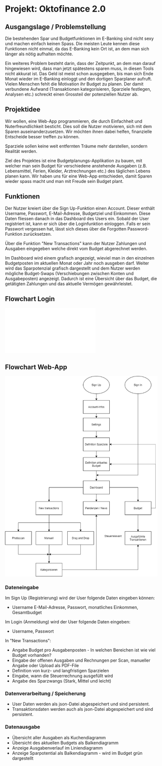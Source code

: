 # Projekt: Oktofinance 2.0
## Ausgangslage / Problemstellung
Die bestehenden Spar und Budgetfunktionen im E-Banking sind nicht sexy und machen einfach keinen Spass. Die meisten Leute kennen diese Funktionen nicht einmal, da das E-Banking kein Ort ist, an dem man sich länger als nötig aufhalten möchte.

Ein weiteres Problem besteht darin, dass der Zeitpunkt, an dem man darauf hingewiesen wird, dass man jetzt spätestens sparen muss, in diesen Tools nicht akkurat ist. Das Geld ist meist schon ausgegeben, bis man sich Ende Monat wieder im E-Banking einloggt und den dortigen Sparplaner aufruft.
Vielen Menschen fehlt die Motivation ihr Budget zu planen. Der damit verbundene Aufwand (Transaktionen kategorisieren, Sparziele festlegen, Analysen etc.) schreckt einen Grossteil der potenziellen Nutzer ab.

## Projektidee
Wir wollen, eine Web-App programmieren, die durch Einfachheit und Nuterfreundlichkeit besticht. Dies soll die Nutzer motivieren, sich mit dem Sparen auseinanderzusetzen. Wir möchten ihnen dabei helfen, finanzielle Entscheide besser treffen zu können. 

Sparziele sollen keine weit entfernten Träume mehr darstellen, sondern Realität werden.

Ziel des Projektes ist eine Budgetplanungs-Applikation zu bauen, mit welcher man sein Budget für verschiedene anstehende Ausgaben (z.B. Lebensmittel, Ferien, Kleider, Arztrechnungen etc.) des täglichen Lebens planen kann. Wir haben uns für eine Web-App entschieden, damit Sparen wieder spass macht und man mit Freude sein Budget plant.

## Funktionen
Der Nutzer kreiert über die Sign Up-Funktion einen Account. Dieser enthält Username, Passwort, E-Mail-Adresse, Budgetziel und Einkommen. Diese Daten fliessen danach in das Dashboard des Users ein.
Sobald der User registriert ist, kann er sich über die Loginfunktion einloggen. Falls er sein Passwort vergessen hat, lässt sich dieses über die Forgotten Password-Funktion zurücksetzen.

Über die Funktion "New Transactions" kann der Nutzer Zahlungen und Ausgaben eingegeben welche direkt vom Budget abgerechnet werden.

Im Dashboard wird einem grafisch angezeigt, wieviel man in den einzelnen Budgetposten im aktuellen Monat oder Jahr noch ausgeben darf. 
Weiter wird das Sparpotenzial grafisch dargestellt und dem Nutzer werden mögliche Budget-Swaps (Verschiebungen zwischen Konten und Ausgabeposten) angezeigt. 
Dadurch ist eine Übersicht über das Budget, die getätigten Zahlungen und das aktuelle Vermögen gewährleistet.

## Flowchart Login
![Flowchart_Login](./Prog2_Ablaufdiagramm_Login.pdf)

## Flowchart Web-App
![Ablaufdiagramm](./Prog2_Ablaufdiagramm_V1.jpg)

### Dateneingabe
Im Sign Up (Registrierung) wird der User folgende Daten eingeben können:
- Username E-Mail-Adresse, Passwort, monatliches Einkommen, Gesamtbudget

Im Login (Anmeldung) wird der User folgende Daten eingeben:
- Username, Passwort

In "New Transactions":
- Angabe Budget pro Ausgabenposten - In welchen Bereichen ist wie viel Budget vorhanden?
- Eingabe der offenen Ausgaben und Rechnungen per Scan, manueller Angabe oder Upload als PDF-File
- Definition von kurz- und langfristigen Sparzielen
- Eingabe, wann die Steuerrechnung ausgefüllt wird
- Angabe des Sparzwangs (Stark, Mittel und leicht)

### Datenverarbeitung / Speicherung
- User Daten werden als json-Datei abgespeichert und sind persistent.
- Transaktionsdaten werden auch als json-Datei abgespeichert und sind persistent.

### Datenausgabe
- Übersicht aller Ausgaben als Kuchendiagramm
- Übersicht des aktuellen Budgets als Balkendiagramm
- Anzeige Ausgabenverlauf im Liniendiagramm
- Anzeige Sparpotential als Balkendiagramm - wird im Budget grün dargestellt
